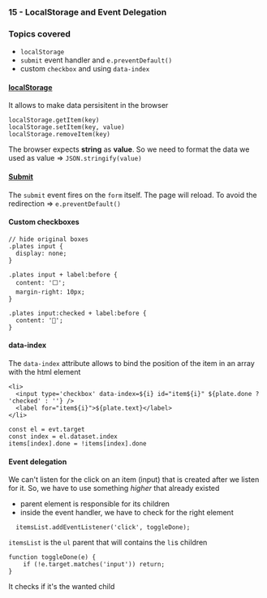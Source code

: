 ### 15 - LocalStorage and Event Delegation

### Topics covered
- `localStorage`
- `submit` event handler and `e.preventDefault()`
- custom `checkbox` and using `data-index`


#### [localStorage](https://developer.mozilla.org/en-US/docs/Web/API/Window/localStorage)

It allows to make data persisitent in the browser

```
localStorage.getItem(key)
localStorage.setItem(key, value)
localStorage.removeItem(key)
```

The browser expects **string** as **value**. So we need to format the data we used as value => `JSON.stringify(value)`


#### [Submit](https://developer.mozilla.org/en-US/docs/Web/API/HTMLFormElement/submit_event)

The `submit` event fires on the `form` itself.  The page will reload.  To avoid the redirection => `e.preventDefault()`


#### Custom checkboxes

```
// hide original boxes
.plates input {
  display: none;
}

.plates input + label:before {
  content: '⬜️';
  margin-right: 10px;
}

.plates input:checked + label:before {
  content: '🌮';
}
```


#### data-index

The `data-index` attribute allows to bind the position of the item in an array with the html element
```
<li>
  <input type='checkbox' data-index=${i} id="item${i}" ${plate.done ? 'checked' : ''} />
  <label for="item${i}">${plate.text}</label>
</li>

const el = evt.target
const index = el.dataset.index
items[index].done = !items[index].done

```

#### Event delegation
We can't listen for the click on an item (input) that is created after we listen for it.
So, we have to use something _higher_ that already existed

- parent element is responsible for its children
- inside the event handler, we have to check for the right element

```
  itemsList.addEventListener('click', toggleDone);
```

`itemsList` is the `ul` parent that will contains the `li`s children
```
function toggleDone(e) {
    if (!e.target.matches('input')) return;
}
```
It checks if it's the wanted child
